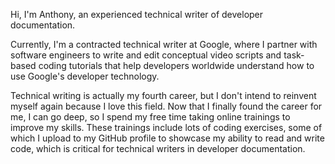 Hi, I'm Anthony, an experienced technical writer of developer documentation.

Currently, I'm a contracted technical writer at Google, where I partner with software engineers to write and edit conceptual video scripts and task-based coding tutorials that help developers worldwide understand how to use Google's developer technology. 

Technical writing is actually my fourth career, but I don't intend to reinvent myself again because I love this field. Now that I finally found the career for me, I can go deep, so I spend my free time taking online trainings to improve my skills. These trainings include lots of coding exercises, some of which I upload to my GitHub profile to showcase my ability to read and write code, which is critical for technical writers in developer documentation.
